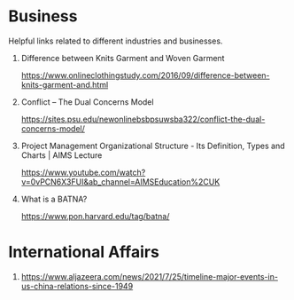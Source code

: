 # Business
Helpful links related to different industries and businesses. 

1.  Difference between Knits Garment and Woven Garment

    https://www.onlineclothingstudy.com/2016/09/difference-between-knits-garment-and.html
    
2.  Conflict – The Dual Concerns Model

    https://sites.psu.edu/newonlinebsbpsuwsba322/conflict-the-dual-concerns-model/    
    
3.  Project Management Organizational Structure - Its Definition, Types and Charts | AIMS Lecture

    https://www.youtube.com/watch?v=0vPCN6X3FUI&ab_channel=AIMSEducation%2CUK
 
4.  What is a BATNA?

    https://www.pon.harvard.edu/tag/batna/

# International Affairs
1. https://www.aljazeera.com/news/2021/7/25/timeline-major-events-in-us-china-relations-since-1949


